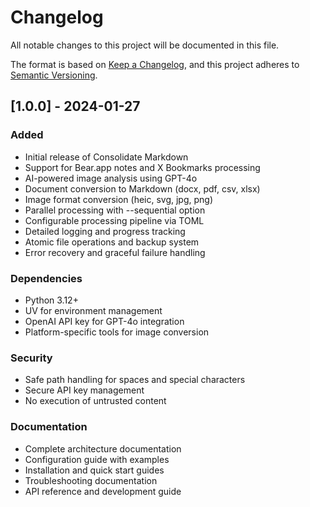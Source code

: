 # Changelog

All notable changes to this project will be documented in this file.

The format is based on [Keep a Changelog](https://keepachangelog.com/en/1.0.0/),
and this project adheres to [Semantic Versioning](https://semver.org/spec/v2.0.0.html).

## [1.0.0] - 2024-01-27

### Added
- Initial release of Consolidate Markdown
- Support for Bear.app notes and X Bookmarks processing
- AI-powered image analysis using GPT-4o
- Document conversion to Markdown (docx, pdf, csv, xlsx)
- Image format conversion (heic, svg, jpg, png)
- Parallel processing with --sequential option
- Configurable processing pipeline via TOML
- Detailed logging and progress tracking
- Atomic file operations and backup system
- Error recovery and graceful failure handling

### Dependencies
- Python 3.12+
- UV for environment management
- OpenAI API key for GPT-4o integration
- Platform-specific tools for image conversion

### Security
- Safe path handling for spaces and special characters
- Secure API key management
- No execution of untrusted content

### Documentation
- Complete architecture documentation
- Configuration guide with examples
- Installation and quick start guides
- Troubleshooting documentation
- API reference and development guide
